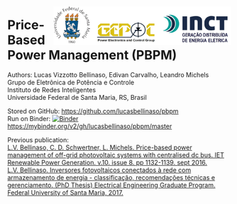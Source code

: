 <a href="http://www.inri.ufsm.br"> <img src="logos.jpg" width="400" align="right"> </a>

# Price-Based Power Management (PBPM)


Authors:  Lucas Vizzotto Bellinaso,  Edivan Carvalho, Leandro Michels
<br>Grupo de Eletrônica de Potência e Controle
<br>Instituto de Redes Inteligentes
<br>Universidade Federal de Santa Maria, RS, Brasil


Stored on GitHub: https://github.com/lucasbellinaso/pbpm
<br>Run on Binder: [![Binder](https://mybinder.org/badge_logo.svg)](https://mybinder.org/v2/gh/lucasbellinaso/pbpm/master) https://mybinder.org/v2/gh/lucasbellinaso/pbpm/master


Previous publication:<br> <a href="https://doi.org/10.1049/iet-rpg.2015.0472">
    L.V. Bellinaso, C. D. Schwertner, L. Michels. Price-based power management of off-grid photovoltaic systems with centralised dc bus. IET Renewable Power Generation. v.10. issue 8. pp 1132-1139. sept 2016.  </a> <br>
   <a href="goo.gl/2dRzMx">
   L.V. Bellinaso. Inversores fotovoltaicos conectados à rede com armazenamento de energia - classificação, recomendações técnicas e gerenciamento. (PhD Thesis) Electrical Engineering Graduate Program. Federal University of Santa Maria, 2017.</a>
